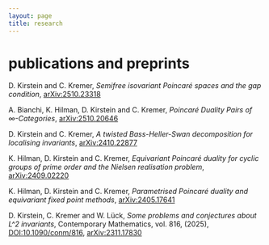 ```yaml
---
layout: page
title: research
---
```

# publications and preprints

D. Kirstein and C. Kremer, *Semifree isovariant Poincaré spaces and the gap condition*, [arXiv:2510.23318](https://arxiv.org/abs/2510.23318)

A. Bianchi, K. Hilman, D. Kirstein and C. Kremer, *Poincaré Duality Pairs of $\infty$-Categories*, [arXiv:2510.20646](https://arxiv.org/abs/2510.20646)

D. Kirstein and C. Kremer, *A twisted Bass-Heller-Swan decomposition for localising invariants*, [arXiv:2410.22877](https://arxiv.org/abs/2410.22877)

K. Hilman, D. Kirstein and C. Kremer, *Equivariant Poincaré duality for cyclic groups of prime order and the Nielsen realisation problem*, [arXiv:2409.02220](https://arxiv.org/abs/2409.02220)

K. Hilman, D. Kirstein and C. Kremer, *Parametrised Poincaré duality and equivariant fixed point methods*, [arXiv:2405.17641](https://arxiv.org/abs/2405.17641)

D. Kirstein, C. Kremer and W. Lück, *Some problems and conjectures about L^2 invariants*, Contemporary Mathematics, vol. 816, (2025), [DOI:10.1090/conm/816](https://doi.org/10.1090/conm/816), [arXiv:2311.17830](https://arxiv.org/abs/2311.17830)
